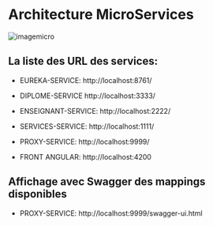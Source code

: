 # Architecture MicroServices 
![imagemicro](https://user-images.githubusercontent.com/34307997/37597626-3faf530a-2b80-11e8-9a10-b834c537c279.png)

## La liste des URL des services:

* EUREKA-SERVICE: http://localhost:8761/

* DIPLOME-SERVICE	http://localhost:3333/

* ENSEIGNANT-SERVICE: http://localhost:2222/

* SERVICES-SERVICE: http://localhost:1111/

* PROXY-SERVICE: http://localhost:9999/

* FRONT ANGULAR: http://localhost:4200
## Affichage avec Swagger des mappings disponibles

* PROXY-SERVICE: http://localhost:9999/swagger-ui.html
